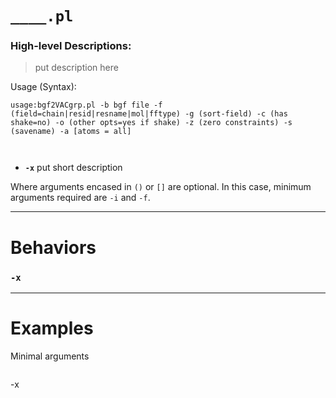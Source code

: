 
# `____.pl`
### High-level Descriptions:



> put description here

Usage (Syntax):
```
usage:bgf2VACgrp.pl -b bgf file -f (field=chain|resid|resname|mol|fftype) -g (sort-field) -c (has shake=no) -o (other opts=yes if shake) -z (zero constraints) -s (savename) -a [atoms = all]



```
* **`-x`** put short description

Where arguments encased in `()` or `[]` are optional. In this case, minimum arguments required are `-i` and `-f`.
 
---


# Behaviors
### `-x`
---
# Examples
Minimal arguments
```
```
-x
```
```

